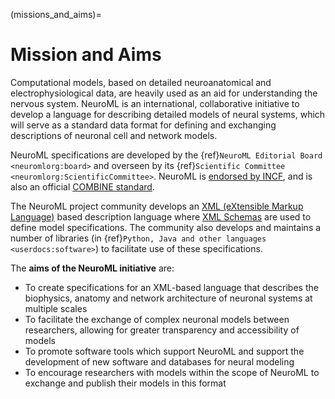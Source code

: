 (missions_and_aims)=
# Mission and Aims

Computational models, based on detailed neuroanatomical and electrophysiological data, are heavily used as an aid for understanding the nervous system.
NeuroML is an international, collaborative initiative to develop a language for describing detailed models of neural systems, which will serve as a
standard data format for defining and exchanging descriptions of neuronal cell and network models.

NeuroML specifications are developed by the {ref}`NeuroML Editorial Board <neuromlorg:board>` and overseen by its {ref}`Scientific Committee <neuromlorg:ScientificCommittee>`.
NeuroML is [endorsed by INCF](https://www.incf.org/sbp/neuroml), and is also an official [COMBINE standard](http://co.mbine.org/standards/neuroml).

The NeuroML project community develops an [XML (eXtensible Markup Language)](https://wikipedia.org/XML) based description language where [XML Schemas](http://www.w3schools.com/schema/default.asp) are used to define model specifications.
The community also develops and maintains a number of libraries (in {ref}`Python, Java and other languages <userdocs:software>`) to facilitate use of these specifications.

The **aims of the NeuroML initiative** are:

- To create specifications for an XML-based language that describes the biophysics, anatomy and network architecture of neuronal systems at multiple scales
- To facilitate the exchange of complex neuronal models between researchers, allowing for greater transparency and accessibility of models
- To promote software tools which support NeuroML and support the development of new software and databases for neural modeling
- To encourage researchers with models within the scope of NeuroML to exchange and publish their models in this format
